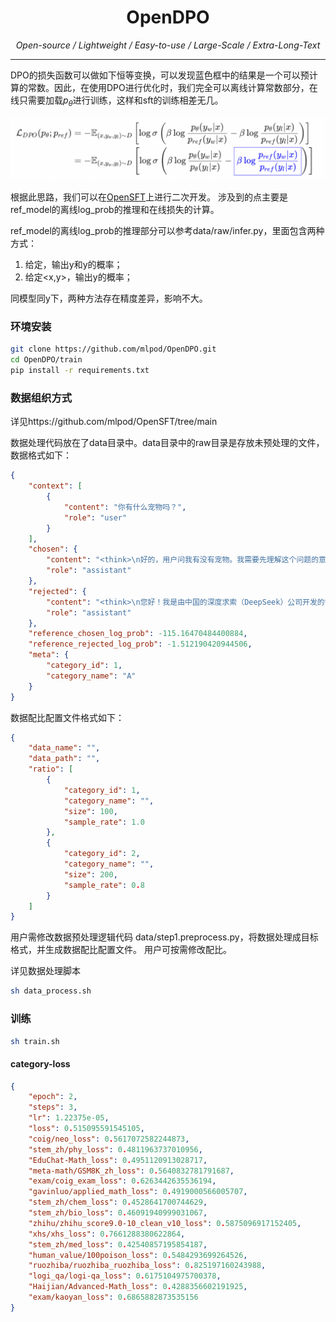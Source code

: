 <div align="center">
      <h1>OpenDPO</h1>
</div>
<div align="center">
    <p align="center">
          <em> Open-source / Lightweight / Easy-to-use / Large-Scale / Extra-Long-Text </em>
    </p>
</div>

<hr>

DPO的损失函数可以做如下恒等变换，可以发现蓝色框中的结果是一个可以预计算的常数。因此，在使用DPO进行优化时，我们完全可以离线计算常数部分，在线只需要加载$p_\theta$进行训练，这样和sft的训练相差无几。

<img src="docs/img.png">

根据此思路，我们可以在[OpenSFT](https://github.com/mlpod/OpenSFT/tree/main)上进行二次开发。 涉及到的点主要是ref_model的离线log_prob的推理和在线损失的计算。

ref_model的离线log_prob的推理部分可以参考data/raw/infer.py，里面包含两种方式：
1. 给定<x>，输出y和y的概率；
2. 给定<x,y>，输出y的概率；

同模型同y下，两种方法存在精度差异，影响不大。

### 环境安装

```bash
git clone https://github.com/mlpod/OpenDPO.git
cd OpenDPO/train
pip install -r requirements.txt
```

### 数据组织方式

详见https://github.com/mlpod/OpenSFT/tree/main

数据处理代码放在了data目录中。data目录中的raw目录是存放未预处理的文件，数据格式如下：
```json
{
    "context": [
        {
            "content": "你有什么宠物吗？",
            "role": "user"
        }
    ],
    "chosen": {
        "content": "<think>\n好的，用户问我有没有宠物。我需要先理解这个问题的意图。用户可能只是好奇，或者想找个话题聊天，也可能自己有宠物想分享经验。首先，我要明确作为AI，我没有真实的宠物，但可以生成相关的内容。\n\n接下来，我应该礼貌地回答我没有宠物，但可以讨论宠物相关的话题。用户可能想聊聊养宠物的经历、建议，或者有趣的宠物故事。需要确保回答友好，并且提供帮助的可能性。\n\n然后，考虑用户可能的深层需求。比如，他们可能在考虑养宠物，需要建议；或者想找人分享他们的宠物照片或故事。这时候我应该邀请他们提出具体的问题或话题，以便更好地协助。\n\n还要注意语气要亲切，避免机械感。使用表情符号增加亲和力，但不要过多。最后检查回答是否准确，确保没有错误信息，同时保持自然流畅。\n</think>\n我没有宠物哦，但我很乐意和你聊聊关于宠物的话题！无论是养猫、养狗还是其他小动物的经验，还是你想分享的有趣故事，我都可以帮你提供一些建议或信息~ 🐾",
        "role": "assistant"
    },
    "rejected": {
        "content": "<think>\n您好！我是由中国的深度求索（DeepSeek）公司开发的智能助手DeepSeek-R1。有关模型和产品的详细内容请参考官方文档。\n</think>\n您好！我是由中国的深度求索（DeepSeek）公司开发的智能助手DeepSeek-R1。有关模型和产品的详细内容请参考官方文档。",
        "role": "assistant"
    },
    "reference_chosen_log_prob": -115.16470484400884,
    "reference_rejected_log_prob": -1.512190420944506,
    "meta": {
        "category_id": 1,
        "category_name": "A"
    }
}
```

数据配比配置文件格式如下：
```json
{
    "data_name": "",
    "data_path": "",
    "ratio": [
        {
            "category_id": 1,
            "category_name": "",
            "size": 100,
            "sample_rate": 1.0
        },
        {
            "category_id": 2,
            "category_name": "",
            "size": 200,
            "sample_rate": 0.8
        }
    ]
}
```
用户需修改数据预处理逻辑代码 data/step1.preprocess.py，将数据处理成目标格式，并生成数据配比配置文件。
用户可按需修改配比。


详见数据处理脚本
```bash
sh data_process.sh
```

### 训练
```bash
sh train.sh
```
#### category-loss

```json
{
    "epoch": 2,
    "steps": 3,
    "lr": 1.22375e-05,
    "loss": 0.515095591545105,
    "coig/neo_loss": 0.5617072582244873,
    "stem_zh/phy_loss": 0.4811963737010956,
    "EduChat-Math_loss": 0.4951120913028717,
    "meta-math/GSM8K_zh_loss": 0.5640832781791687,
    "exam/coig_exam_loss": 0.6263442635536194,
    "gavinluo/applied_math_loss": 0.4919000566005707,
    "stem_zh/chem_loss": 0.4528641700744629,
    "stem_zh/bio_loss": 0.46091940999031067,
    "zhihu/zhihu_score9.0-10_clean_v10_loss": 0.5875096917152405,
    "xhs/xhs_loss": 0.7661288380622864,
    "stem_zh/med_loss": 0.42540857195854187,
    "human_value/100poison_loss": 0.5484293699264526,
    "ruozhiba/ruozhiba_ruozhiba_loss": 0.825197160243988,
    "logi_qa/logi-qa_loss": 0.6175104975700378,
    "Haijian/Advanced-Math_loss": 0.4288356602191925,
    "exam/kaoyan_loss": 0.6865882873535156
}
```
